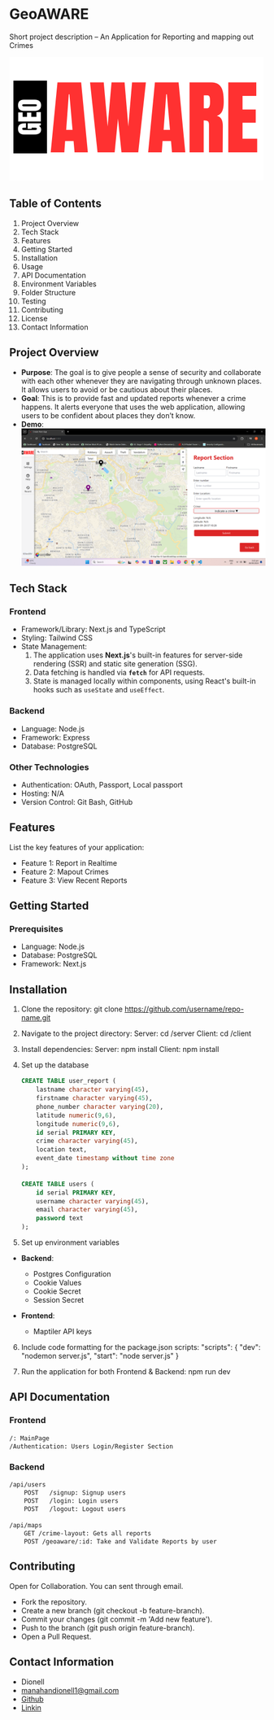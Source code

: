 
# GeoAWARE

Short project description – An Application for Reporting and mapping out Crimes

![App Screenshot](./new_client/public/img/logo.png)

## Table of Contents

1. Project Overview
2. Tech Stack
3. Features
4. Getting Started
5. Installation
6. Usage
7. API Documentation
8. Environment Variables
9. Folder Structure
10. Testing
11. Contributing
12. License
13. Contact Information

## Project Overview

- **Purpose**: The goal is to give people a sense of security and collaborate with each other whenever they are navigating through unknown places. It allows users to avoid or be cautious about their places.
- **Goal**: This is to provide fast and updated reports whenever a crime happens. It alerts everyone that uses the web application, allowing users to be confident about places they don’t know.
- **Demo**: ![Demo Screenshot](Demo.png)

## Tech Stack

### Frontend

- Framework/Library: Next.js and TypeScript
- Styling: Tailwind CSS
- State Management: 
    1. The application uses **Next.js**'s built-in features for server-side rendering (SSR) and static site generation (SSG).
    2. Data fetching is handled via **`fetch`** for API requests.
    3. State is managed locally within components, using React's built-in hooks such as `useState` and `useEffect`.

### Backend

- Language: Node.js
- Framework: Express
- Database: PostgreSQL

### Other Technologies

- Authentication: OAuth, Passport, Local passport
- Hosting: N/A
- Version Control: Git Bash, GitHub

## Features
List the key features of your application:

- Feature 1: Report in Realtime
- Feature 2: Mapout Crimes
- Feature 3: View Recent Reports

## Getting Started
### Prerequisites

- Language: Node.js
- Database: PostgreSQL
- Framework: Next.js

## Installation
1. Clone the repository:
    git clone https://github.com/username/repo-name.git

2. Navigate to the project directory:
    Server: 
        cd /server
    Client: 
        cd /client

3. Install dependencies:
    Server: 
        npm install
    Client: 
        npm install

4. Set up the database
    ```sql
    CREATE TABLE user_report (
        lastname character varying(45),
        firstname character varying(45),
        phone_number character varying(20),
        latitude numeric(9,6),
        longitude numeric(9,6),
        id serial PRIMARY KEY,
        crime character varying(45),
        location text,
        event_date timestamp without time zone
    );

    CREATE TABLE users (
        id serial PRIMARY KEY,
        username character varying(45),
        email character varying(45),
        password text
    );

5. Set up environment variables
- **Backend**:
  - Postgres Configuration
  - Cookie Values
  - Cookie Secret
  - Session Secret

- **Frontend**:
  - Maptiler API keys

6. Include code formatting for the package.json scripts:
    "scripts": {
        "dev": "nodemon server.js",
        "start": "node server.js"
    }

7. Run the application for both Frontend & Backend:
    npm run dev


## API Documentation

### Frontend
    /: MainPage
    /Authentication: Users Login/Register Section

### Backend
    /api/users
        POST   /signup: Signup users 
        POST   /login: Login users
        POST   /logout: Logout users

    /api/maps
        GET /crime-layout: Gets all reports
        POST /geoaware/:id: Take and Validate Reports by user

## Contributing
Open for Collaboration. You can sent through email.

- Fork the repository.
- Create a new branch (git checkout -b feature-branch).
- Commit your changes (git commit -m 'Add new feature').
- Push to the branch (git push origin feature-branch).
- Open a Pull Request.

## Contact Information
- Dionell
- manahandionell1@gmail.com
- [Github](https://www.linkedin.com/feed/)
- [Linkin](https://www.linkedin.com/feed/)
